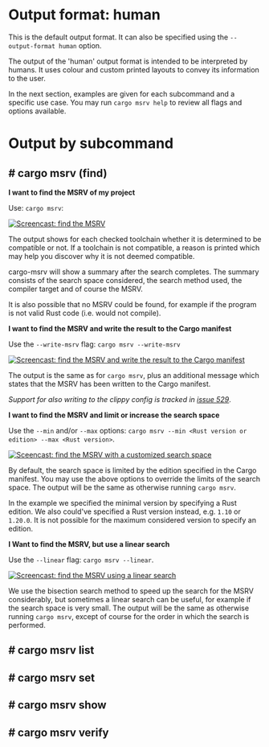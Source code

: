 # Output format: human

This is the default output format. It can also be specified using the `--output-format human` option.

The output of the 'human' output format is intended to be interpreted by humans. It uses colour and custom printed
layouts to convey its information to the user. 

In the next section, examples are given for each subcommand and a specific use case. You may run `cargo msrv help` to
review all flags and options available.

# Output by subcommand

## \# cargo msrv (find)

**I want to find the MSRV of my project**

Use: `cargo msrv`:

[![Screencast: find the MSRV](https://asciinema.org/a/530521.svg)](https://asciinema.org/a/530521)

The output shows for each checked toolchain whether it is determined to be compatible or not.
If a toolchain is not compatible, a reason is printed which may help you discover why it is not deemed compatible.

cargo-msrv will show a summary after the search completes. The summary consists of the search space considered,
the search method used, the compiler target and of course the MSRV.

It is also possible that no MSRV could be found, for example if the program is not valid Rust code (i.e. would not compile).

**I want to find the MSRV and write the result to the Cargo manifest**

Use the `--write-msrv` flag: `cargo msrv --write-msrv`

[![Screencast: find the MSRV and write the result to the Cargo manifest](https://asciinema.org/a/530521.svg)](https://asciinema.org/a/530521)

The output is the same as for `cargo msrv`, plus an additional message which states that the MSRV has been written to
the Cargo manifest.

_Support for also writing to the clippy config is tracked in 
[issue 529](https://github.com/foresterre/cargo-msrv/issues/529)_.

**I want to find the MSRV and limit or increase the search space**

Use the `--min` and/or `--max` options: `cargo msrv --min <Rust version or edition> --max <Rust version>`.

[![Sceencast: find the MSRV with a customized search space](https://asciinema.org/a/SEqHCRxI5xe0eizaBbIraHZcV.svg)](https://asciinema.org/a/SEqHCRxI5xe0eizaBbIraHZcV)

By default, the search space is limited by the edition specified in the Cargo manifest. You may use the above
options to override the limits of the search space. The output will be the same as otherwise running `cargo msrv`.

In the example we specified the minimal version by specifying a Rust edition. We also could've specified a Rust version
instead, e.g. `1.10` or `1.20.0`. It is not possible for the maximum considered version to specify an edition.

**I Want to find the MSRV, but use a linear search**

Use the `--linear` flag: `cargo msrv --linear`.

[![Screencast: find the MSRV using a linear search](https://asciinema.org/a/530645.svg)](https://asciinema.org/a/530645)

We use the bisection search method to speed up the search for the MSRV considerably, but sometimes a linear search
can be useful, for example if the search space is very small. The output will be the same as otherwise running
`cargo msrv`, except of course for the order in which the search is performed.


## \# cargo msrv list

## \# cargo msrv set

## \# cargo msrv show

## \# cargo msrv verify

